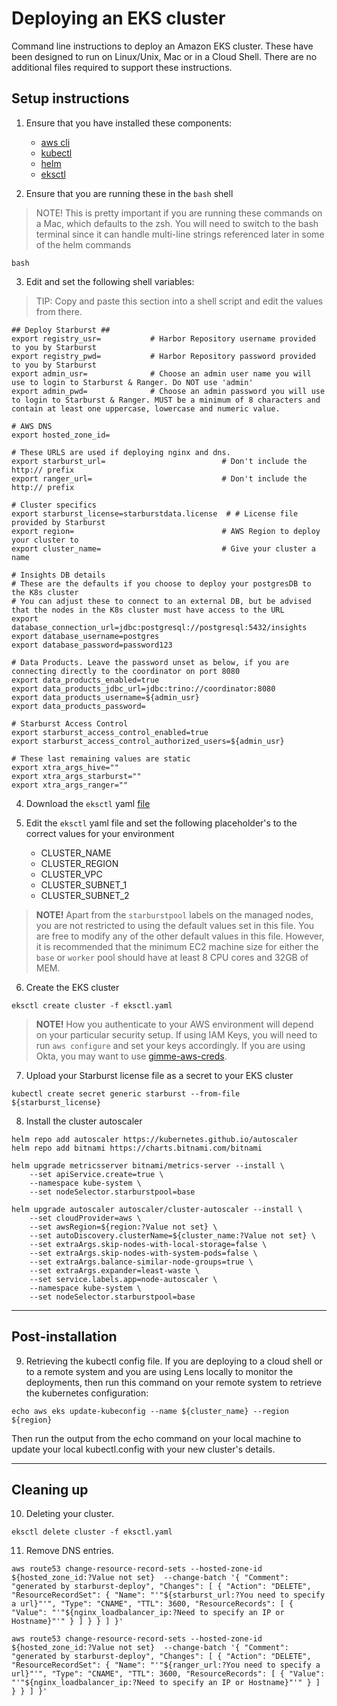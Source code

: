 # Deploying an EKS cluster
Command line instructions to deploy an Amazon EKS cluster. These have been designed to run on Linux/Unix, Mac or in a Cloud Shell. There are no additional files required to support these instructions.

## Setup instructions

1. Ensure that you have installed these components:
    - [aws cli](https://docs.aws.amazon.com/cli/latest/userguide/install-cliv2.html)
    - [kubectl](https://kubernetes.io/docs/tasks/tools/install-kubectl/)
    - [helm](https://helm.sh/docs/intro/install/)
    - [eksctl](https://eksctl.io/introduction/#installation)

2. Ensure that you are running these in the `bash` shell

>NOTE!
This is pretty important if you are running these commands on a Mac, which defaults to the zsh. You will need to switch to the bash terminal since it can handle multi-line strings referenced later in some of the helm commands

```shell
bash
```

3. Edit and set the following shell variables:

>TIP: Copy and paste this section into a shell script and edit the values from there.

```shell
## Deploy Starburst ##
export registry_usr=           # Harbor Repository username provided to you by Starburst
export registry_pwd=           # Harbor Repository password provided to you by Starburst
export admin_usr=              # Choose an admin user name you will use to login to Starburst & Ranger. Do NOT use 'admin'
export admin_pwd=              # Choose an admin password you will use to login to Starburst & Ranger. MUST be a minimum of 8 characters and contain at least one uppercase, lowercase and numeric value.

# AWS DNS
export hosted_zone_id=

# These URLS are used if deploying nginx and dns.
export starburst_url=                          # Don't include the http:// prefix
export ranger_url=                             # Don't include the http:// prefix

# Cluster specifics
export starburst_license=starburstdata.license  # # License file provided by Starburst
export region=                                 # AWS Region to deploy your cluster to
export cluster_name=                           # Give your cluster a name

# Insights DB details
# These are the defaults if you choose to deploy your postgresDB to the K8s cluster
# You can adjust these to connect to an external DB, but be advised that the nodes in the K8s cluster must have access to the URL
export database_connection_url=jdbc:postgresql://postgresql:5432/insights
export database_username=postgres
export database_password=password123

# Data Products. Leave the password unset as below, if you are connecting directly to the coordinator on port 8080
export data_products_enabled=true
export data_products_jdbc_url=jdbc:trino://coordinator:8080
export data_products_username=${admin_usr}
export data_products_password=

# Starburst Access Control
export starburst_access_control_enabled=true
export starburst_access_control_authorized_users=${admin_usr}

# These last remaining values are static
export xtra_args_hive=""
export xtra_args_starburst=""
export xtra_args_ranger=""
```

4. Download the `eksctl` yaml [file](https://raw.githubusercontent.com/starburstdata/starburst-deploy/main/aws/eksctl.yaml)

5. Edit the `eksctl` yaml file and set the following placeholder's to the correct values for your environment
    - CLUSTER_NAME
    - CLUSTER_REGION
    - CLUSTER_VPC
    - CLUSTER_SUBNET_1
    - CLUSTER_SUBNET_2

>**NOTE!**
Apart from the `starburstpool` labels on the managed nodes, you are not restricted to using the default values set in this file. You are free to modify any of the other default values in this file. However, it is recommended that the minimum EC2 machine size for either the `base` or `worker` pool should have at least 8 CPU cores and 32GB of MEM.

6. Create the EKS cluster
```shell
eksctl create cluster -f eksctl.yaml
```

>**NOTE!**
How you authenticate to your AWS environment will depend on your particular security setup. If using IAM Keys, you will need to run `aws configure` and set your keys accordingly. If you are using Okta, you may want to use [gimme-aws-creds](https://github.com/Nike-Inc/gimme-aws-creds).

7. Upload your Starburst license file as a secret to your EKS cluster
```shell
kubectl create secret generic starburst --from-file ${starburst_license}
```

8. Install the cluster autoscaler
```shell
helm repo add autoscaler https://kubernetes.github.io/autoscaler
helm repo add bitnami https://charts.bitnami.com/bitnami
```

```shell
helm upgrade metricsserver bitnami/metrics-server --install \
    --set apiService.create=true \
    --namespace kube-system \
    --set nodeSelector.starburstpool=base
```

```shell
helm upgrade autoscaler autoscaler/cluster-autoscaler --install \
    --set cloudProvider=aws \
    --set awsRegion=${region:?Value not set} \
    --set autoDiscovery.clusterName=${cluster_name:?Value not set} \
    --set extraArgs.skip-nodes-with-local-storage=false \
    --set extraArgs.skip-nodes-with-system-pods=false \
    --set extraArgs.balance-similar-node-groups=true \
    --set extraArgs.expander=least-waste \
    --set service.labels.app=node-autoscaler \
    --namespace kube-system \
    --set nodeSelector.starburstpool=base
```

---
## Post-installation

9. Retrieving the kubectl config file.
If you are deploying to a cloud shell or to a remote system and you are using Lens locally to monitor the deployments, then run this command on your remote system to retrieve the kubernetes configuration:
```shell
echo aws eks update-kubeconfig --name ${cluster_name} --region ${region}
```
Then run the output from the echo command on your local machine to update your local kubectl.config with your new cluster's details.

---

## Cleaning up

10. Deleting your cluster.
```shell
eksctl delete cluster -f eksctl.yaml 
```

11. Remove DNS entries.

```shell
aws route53 change-resource-record-sets --hosted-zone-id ${hosted_zone_id:?Value not set}  --change-batch '{ "Comment": "generated by starburst-deploy", "Changes": [ { "Action": "DELETE", "ResourceRecordSet": { "Name": "'"${starburst_url:?You need to specify a url}"'", "Type": "CNAME", "TTL": 3600, "ResourceRecords": [ { "Value": "'"${nginx_loadbalancer_ip:?Need to specify an IP or Hostname}"'" } ] } } ] }'
```

```shell
aws route53 change-resource-record-sets --hosted-zone-id ${hosted_zone_id:?Value not set}  --change-batch '{ "Comment": "generated by starburst-deploy", "Changes": [ { "Action": "DELETE", "ResourceRecordSet": { "Name": "'"${ranger_url:?You need to specify a url}"'", "Type": "CNAME", "TTL": 3600, "ResourceRecords": [ { "Value": "'"${nginx_loadbalancer_ip:?Need to specify an IP or Hostname}"'" } ] } } ] }'
```
